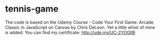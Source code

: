 # tennis-game
The code is based on the Udemy Course - Code Your First Game: Arcade Classic in JavaScript on Canvas by Chris DeLeon. Yet a little whist of mine is added.
You can find my certificate: http://ude.my/UC-2YOGIIB
